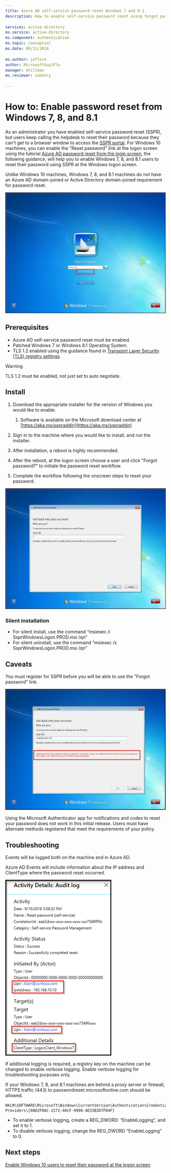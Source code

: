 ```yaml
---
title: Azure AD self-service password reset Windows 7 and 8.1
description: How to enable self-service password reset using forgot password at the Windows 7 or 8.1 logon screen 

services: active-directory
ms.service: active-directory
ms.component: authentication
ms.topic: conceptual
ms.date: 09/11/2018

ms.author: joflore
author: MicrosoftGuyJFlo
manager: mtillman
ms.reviewer: sahenry

---
```

# How to: Enable password reset from Windows 7, 8, and 8.1

As an administrator you have enabled self-service password reset (SSPR), but users keep calling the helpdesk to reset their password because they can't get to a browser window to access the [SSPR portal](https://aka.ms/sspr). For Windows 10 machines, you can enable the "Reset password" link at the logon screen using the tutorial [Azure AD password reset from the login screen](tutorial-sspr-windows.md), the following guidance, will help you to enable Windows 7, 8, and 8.1 users to reset their password using SSPR at the Windows logon screen.

Unlike Windows 10 machines, Windows 7, 8, and 8.1 machines do not have an Azure AD domain-joined or Active Directory domain-joined requirement for password reset.

![Example Windows 7 logon screen with "Forgot password?" link shown](media/howto-sspr-windows-7-8/windows-7-logon-screen.png)

## Prerequisites

* Azure AD self-service password reset must be enabled.
* Patched Windows 7 or Windows 8.1 Operating System.
* TLS 1.2 enabled using the guidance found in [Transport Layer Security (TLS) registry settings](https://docs.microsoft.com/windows-server/security/tls/tls-registry-settings#tls-12).

> [!WARNING]
> TLS 1.2 must be enabled, not just set to auto negotiate.

## Install

1. Download the appropriate installer for the version of Windows you would like to enable.

   1. Software is available on the Microsoft download center at [https://aka.ms/sspraddin](https://aka.ms/sspraddin)

1. Sign in to the machine where you would like to install, and run the installer.
1. After installation, a reboot is highly recommended.
1. After the reboot, at the logon screen choose a user and click "Forgot password?" to initiate the password reset workflow.
1. Complete the workflow following the onscreen steps to reset your password.

![Example Windows 7 clicked "Forgot password?" self-service password reset flow](media/howto-sspr-windows-7-8/windows-7-sspr.png)

### Silent installation

* For silent install, use the command “msiexec /i SsprWindowsLogon.PROD.msi /qn”
* For silent uninstall, use the command “msiexec /x SsprWindowsLogon.PROD.msi /qn”

## Caveats

You must register for SSPR before you will be able to use the "Forgot password" link.

![Additional security info is needed to reset your password](media/howto-sspr-windows-7-8/windows-7-sspr-need-security-info.png)

Using the Microsoft Authenticator app for notifications and codes to reset your password does not work in this initial release. Users must have alternate methods registered that meet the requirements of your policy.

## Troubleshooting

Events will be logged both on the machine and in Azure AD.

Azure AD Events will include information about the IP address and ClientType where the password reset occurred.

![Example Windows 7 logon screen password reset in the Azure AD Audit log](media/howto-sspr-windows-7-8/windows-7-sspr-azure-ad-audit-log.png)

If additional logging is required, a registry key on the machine can be changed to enable verbose logging. Enable verbose logging for troubleshooting purposes only.

If your Windows 7, 8, and 8.1 machines are behind a proxy server or firewall, HTTPS traffic (443) to passwordreset.microsoftonline.com should be allowed.

```
HKLM\SOFTWARE\Microsoft\Windows\CurrentVersion\Authentication\Credential Providers\{86D2F0AC-2171-46CF-9998-4E33B3D7FD4F}
```

* To enable verbose logging, create a REG_DWORD: “EnableLogging”, and set it to 1.
* To disable verbose logging, change the REG_DWORD “EnableLogging” to 0.

## Next steps

[Enable Windows 10 users to reset their password at the logon screen](tutorial-sspr-windows.md)